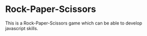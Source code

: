# Rock-Paper-Scissors

This is a Rock-Paper-Scissors game which can be able to develop javascript skills.